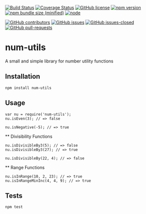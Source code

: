 [![Build Status](https://travis-ci.org/akbeeram/num-utils.svg?branch=master)](https://travis-ci.org/akbeeram/num-utils)
[![Coverage Status](https://coveralls.io/repos/github/akbeeram/num-utils/badge.svg?branch=master)](https://coveralls.io/github/akbeeram/num-utils?branch=master)
[![GitHub license](https://img.shields.io/github/license/akbeeram/num-utils.svg)](https://github.com/akbeeram/num-utils/blob/master/LICENSE)
[![npm version](https://badge.fury.io/js/num-utils.svg)](https://badge.fury.io/js/num-utils)
[![npm bundle size (minified)](https://img.shields.io/bundlephobia/min/react.svg)](https://www.npmjs.com/package/num-utils)
[![node](https://img.shields.io/node/v/passport.svg)](https://www.npmjs.com/package/num-utils)
<!--[![GitHub release](https://img.shields.io/github/release/akbeeram/num-utils.svg)](https://GitHub.com/akbeeram/num-utils/releases/) -->
[![GitHub contributors](https://img.shields.io/github/contributors/akbeeram/num-utils.svg)](https://GitHub.com/akbeeram/num-utils/graphs/contributors/)
[![GitHub issues](https://img.shields.io/github/issues/akbeeram/num-utils.svg)](https://GitHub.com/akbeeram/num-utils/issues/)
[![GitHub issues-closed](https://img.shields.io/github/issues-closed/akbeeram/num-utils.svg)](https://GitHub.com/akbeeram/num-utils/issues?q=is%3Aissue+is%3Aclosed)
[![GitHub pull-requests](https://img.shields.io/github/issues-pr/akbeeram/num-utils.svg)](https://GitHub.com/akbeeram/num-utils/pull/)

# num-utils

A small and simple library for number utility functions

## Installation

    npm install num-utils

## Usage

    var nu = require('num-utils');
    nu.isEven(3); // => false

    nu.isNegative(-5); // => true

** Divisibility Functions

    nu.isDivisibleBy3(5); // => false
    nu.isDivisibleBy3(27); // => true

    nu.isDivisibleBy(22, 4); // => false

** Range Functions

    nu.isInRange(10, 2, 23); // => true
    nu.isInRangeMinInc(4, 4, 9); // => true

## Tests

    npm test